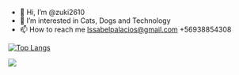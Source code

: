 - 👋 Hi, I’m @zuki2610
- 👀 I’m interested in Cats, Dogs and Technology
- 📫 How to reach me Issabelpalacios@gmail.com +56938854308

[![Top Langs](https://github-readme-stats.vercel.app/api/top-langs/?username=zuki2610)](https://github.com/anuraghazra/github-readme-stats)


<picture>
<source 
  srcset="https://github-readme-stats.vercel.app/api?username=zuki2610&show_icons=true&theme=dark"
  media="(prefers-color-scheme: dark)"
/>
<source
  srcset="https://github-readme-stats.vercel.app/api?username=zuki2610&show_icons=true"
  media="(prefers-color-scheme: light), (prefers-color-scheme: no-preference)"
/>
<img src="https://github-readme-stats.vercel.app/api?username=zuki2610&show_icons=true" />
</picture>
<!---
zuki2610/zuki2610 is a ✨ special ✨ repository because its `README.md` (this file) appears on your GitHub profile.
You can click the Preview link to take a look at your changes.
--->
